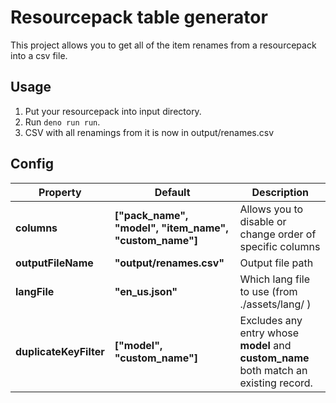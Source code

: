 # Resourcepack table generator
This project allows you to get all of the item renames from a resourcepack into a csv file.

## Usage
1. Put your resourcepack into input directory.
2. Run `deno run run`.
3. CSV with all renamings from it is now in output/renames.csv

## Config
| Property               | Default                                       | Description |
|------------------------|-----------------------------------------------|-------------|
| **columns**            | **["pack_name", "model", "item_name", "custom_name"]** | Allows you to disable or change order of specific columns    |
| **outputFileName**     | **"output/renames.csv"**                      | Output file path |
| **langFile**           | **"en_us.json"**                              | Which lang file to use (from ./assets/lang/ )              |
**duplicateKeyFilter** | **["model", "custom_name"]** | Excludes any entry whose **model** and **custom_name** both match an existing record.